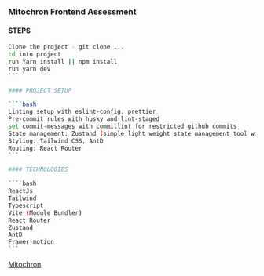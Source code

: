 ### Mitochron Frontend Assessment

#### STEPS

`````bash
Clone the project - git clone ...
cd into project
run Yarn install || npm install
run yarn dev
```

#### PROJECT SETUP

````bash
Linting setup with eslint-config, prettier
Pre-commit rules with husky and lint-staged
set commit-messages with commitlint for restricted github commits
State management: Zustand (simple light weight state management tool with improved performance and selective renders)
Styling: Tailwind CSS, AntD
Routing: React Router
```

#### TECHNOLOGIES

````bash
ReactJs
Tailwind
Typescript
Vite (Module Bundler)
React Router
Zustand
AntD
Framer-motion
```
`````

[Mitochron](https://mitochron.vercel.app)
